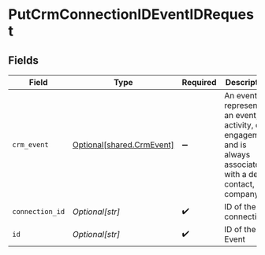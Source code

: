 # PutCrmConnectionIDEventIDRequest


## Fields

| Field                                                                                                           | Type                                                                                                            | Required                                                                                                        | Description                                                                                                     |
| --------------------------------------------------------------------------------------------------------------- | --------------------------------------------------------------------------------------------------------------- | --------------------------------------------------------------------------------------------------------------- | --------------------------------------------------------------------------------------------------------------- |
| `crm_event`                                                                                                     | [Optional[shared.CrmEvent]](undefined/models/shared/crmevent.md)                                                | :heavy_minus_sign:                                                                                              | An event represents an event, activity, or engagement and is always associated with a deal, contact, or company |
| `connection_id`                                                                                                 | *Optional[str]*                                                                                                 | :heavy_check_mark:                                                                                              | ID of the connection                                                                                            |
| `id`                                                                                                            | *Optional[str]*                                                                                                 | :heavy_check_mark:                                                                                              | ID of the Event                                                                                                 |